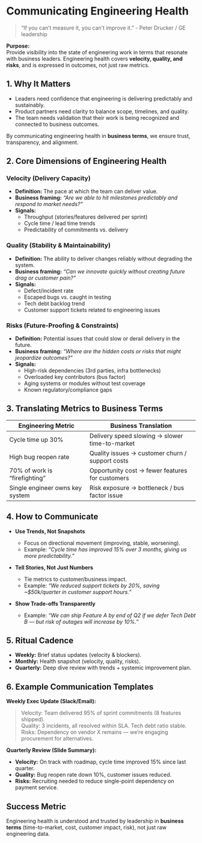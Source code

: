 # Communicating Engineering Health

> “If you can’t measure it, you can’t improve it.” - Peter Drucker / GE leadership

**Purpose:**  
Provide visibility into the state of engineering work in terms that resonate with business leaders. Engineering health covers **velocity, quality, and risks**, and is expressed in outcomes, not just raw metrics.

## 1. Why It Matters
- Leaders need confidence that engineering is delivering predictably and sustainably.  
- Product partners need clarity to balance scope, timelines, and quality.  
- The team needs validation that their work is being recognized and connected to business outcomes.  

By communicating engineering health in **business terms**, we ensure trust, transparency, and alignment.

## 2. Core Dimensions of Engineering Health
### Velocity (Delivery Capacity)
- **Definition:** The pace at which the team can deliver value.  
- **Business framing:** *“Are we able to hit milestones predictably and respond to market needs?”*  
- **Signals:**  
  - Throughput (stories/features delivered per sprint)  
  - Cycle time / lead time trends  
  - Predictability of commitments vs. delivery  

### Quality (Stability & Maintainability)
- **Definition:** The ability to deliver changes reliably without degrading the system.  
- **Business framing:** *“Can we innovate quickly without creating future drag or customer pain?”*  
- **Signals:**  
  - Defect/incident rate  
  - Escaped bugs vs. caught in testing  
  - Tech debt backlog trend  
  - Customer support tickets related to engineering issues  

### Risks (Future-Proofing & Constraints)
- **Definition:** Potential issues that could slow or derail delivery in the future.  
- **Business framing:** *“Where are the hidden costs or risks that might jeopardize outcomes?”*  
- **Signals:**  
  - High-risk dependencies (3rd parties, infra bottlenecks)  
  - Overloaded key contributors (bus factor)  
  - Aging systems or modules without test coverage  
  - Known regulatory/compliance gaps  

## 3. Translating Metrics to Business Terms
| Engineering Metric         | Business Translation                               |
|----------------------------|----------------------------------------------------|
| Cycle time up 30%          | Delivery speed slowing → slower time-to-market     |
| High bug reopen rate       | Quality issues → customer churn / support costs    |
| 70% of work is “firefighting” | Opportunity cost → fewer features for customers |
| Single engineer owns key system | Risk exposure → bottleneck / bus factor issue |

## 4. How to Communicate
- **Use Trends, Not Snapshots**  
  - Focus on directional movement (improving, stable, worsening).  
  - Example: *“Cycle time has improved 15% over 3 months, giving us more predictability.”*  

- **Tell Stories, Not Just Numbers**  
  - Tie metrics to customer/business impact.  
  - Example: *“We reduced support tickets by 20%, saving ~$50k/quarter in customer support hours.”*  

- **Show Trade-offs Transparently**  
  - Example: *“We can ship Feature A by end of Q2 if we defer Tech Debt B — but risk of outages will increase by 10%.”*  

## 5. Ritual Cadence
- **Weekly:** Brief status updates (velocity & blockers).  
- **Monthly:** Health snapshot (velocity, quality, risks).  
- **Quarterly:** Deep dive review with trends + systemic improvement plan.  

## 6. Example Communication Templates
**Weekly Exec Update (Slack/Email):**  
> Velocity: Team delivered 95% of sprint commitments (8 features shipped).  
> Quality: 3 incidents, all resolved within SLA. Tech debt ratio stable.  
> Risks: Dependency on vendor X remains — we’re engaging procurement for alternatives.  

**Quarterly Review (Slide Summary):**  
- **Velocity:** On track with roadmap, cycle time improved 15% since last quarter.  
- **Quality:** Bug reopen rate down 10%, customer issues reduced.  
- **Risks:** Recruiting needed to reduce single-point dependency on payment service.  

## Success Metric
Engineering health is understood and trusted by leadership in **business terms** (time-to-market, cost, customer impact, risk), not just raw engineering data.  